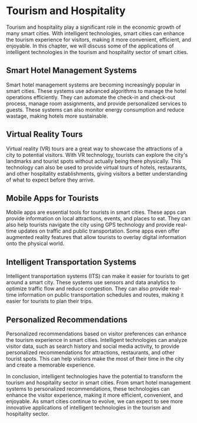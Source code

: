 Tourism and Hospitality
============================================================================================

Tourism and hospitality play a significant role in the economic growth of many smart cities. With intelligent technologies, smart cities can enhance the tourism experience for visitors, making it more convenient, efficient, and enjoyable. In this chapter, we will discuss some of the applications of intelligent technologies in the tourism and hospitality sector of smart cities.

Smart Hotel Management Systems
------------------------------

Smart hotel management systems are becoming increasingly popular in smart cities. These systems use advanced algorithms to manage the hotel operations efficiently. They can automate the check-in and check-out process, manage room assignments, and provide personalized services to guests. These systems can also monitor energy consumption and reduce wastage, making hotels more sustainable.

Virtual Reality Tours
---------------------

Virtual reality (VR) tours are a great way to showcase the attractions of a city to potential visitors. With VR technology, tourists can explore the city's landmarks and tourist spots without actually being there physically. This technology can also be used to provide virtual tours of hotels, restaurants, and other hospitality establishments, giving visitors a better understanding of what to expect before they arrive.

Mobile Apps for Tourists
------------------------

Mobile apps are essential tools for tourists in smart cities. These apps can provide information on local attractions, events, and places to eat. They can also help tourists navigate the city using GPS technology and provide real-time updates on traffic and public transportation. Some apps even offer augmented reality features that allow tourists to overlay digital information onto the physical world.

Intelligent Transportation Systems
----------------------------------

Intelligent transportation systems (ITS) can make it easier for tourists to get around a smart city. These systems use sensors and data analytics to optimize traffic flow and reduce congestion. They can also provide real-time information on public transportation schedules and routes, making it easier for tourists to plan their trips.

Personalized Recommendations
----------------------------

Personalized recommendations based on visitor preferences can enhance the tourism experience in smart cities. Intelligent technologies can analyze visitor data, such as search history and social media activity, to provide personalized recommendations for attractions, restaurants, and other tourist spots. This can help visitors make the most of their time in the city and create a memorable experience.

In conclusion, intelligent technologies have the potential to transform the tourism and hospitality sector in smart cities. From smart hotel management systems to personalized recommendations, these technologies can enhance the visitor experience, making it more efficient, convenient, and enjoyable. As smart cities continue to evolve, we can expect to see more innovative applications of intelligent technologies in the tourism and hospitality sector.
